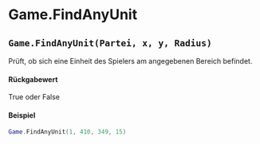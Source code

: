 # Game.FindAnyUnit

## `Game.FindAnyUnit(Partei, x, y, Radius)`

Prüft, ob sich eine Einheit des Spielers am angegebenen Bereich befindet.

#### Rückgabewert

True oder False

#### Beispiel

```lua
Game.FindAnyUnit(1, 410, 349, 15)
```
